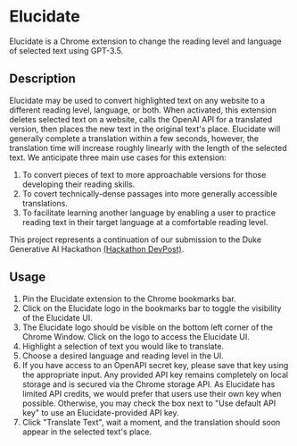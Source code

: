 # Elucidate

Elucidate is a Chrome extension to change the reading level and language of selected text using GPT-3.5.

## Description

Elucidate may be used to convert highlighted text on any website to a different reading level, language, or both. When activated, this extension deletes selected text on a website, calls the OpenAI API for a translated version, then places the new text in the original text's place. Elucidate will generally complete a translation within a few seconds, however, the translation time will increase roughly linearly with the length of the selected text. We anticipate three main use cases for this extension:

1. To convert pieces of text to more approachable versions for those developing their reading skills.
2. To covert technically-dense passages into more generally accessible translations.
3. To facilitate learning another language by enabling a user to practice reading text in their target language at a comfortable reading level.

This project represents a continuation of our submission to the Duke Generative AI Hackathon [(Hackathon DevPost)](https://devpost.com/software/elucidate-ycvbs5).

## Usage

1. Pin the Elucidate extension to the Chrome bookmarks bar.
2. Click on the Elucidate logo in the bookmarks bar to toggle the visibility of the Elucidate UI.
3. The Elucidate logo should be visible on the bottom left corner of the Chrome Window. Click on the logo to access the Elucidate UI.
4. Highlight a selection of text you would like to translate.
5. Choose a desired language and reading level in the UI.
6. If you have access to an OpenAPI secret key, please save that key using the appropriate input. Any provided API key remains completely on local storage and is secured via the Chrome storage API. As Elucidate has limited API credits, we would prefer that users use their own key when possible. Otherwise, you may check the box next to "Use default API key" to use an Elucidate-provided API key.
7. Click "Translate Text", wait a moment, and the translation should soon appear in the selected text's place.

